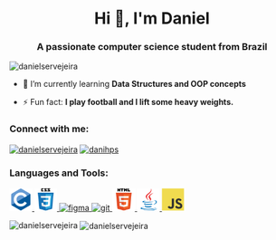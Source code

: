 <h1 align="center">Hi 👋, I'm Daniel</h1>
<h3 align="center">A passionate computer science student from Brazil</h3>

<p align="left"> <img src="https://komarev.com/ghpvc/?username=danielservejeira&label=Profile%20views&color=000000&style=flat" alt="danielservejeira" /> </p>

- 🌱 I’m currently learning **Data Structures and OOP concepts**

- ⚡ Fun fact: **I play football and I lift some heavy weights.**

<h3 align="left">Connect with me:</h3>
<p align="left">
<a href="https://linkedin.com/in/danielservejeira" target="blank"><img align="center" src="https://raw.githubusercontent.com/rahuldkjain/github-profile-readme-generator/master/src/images/icons/Social/linked-in-alt.svg" alt="danielservejeira" height="30" width="40" /></a>
<a href="https://instagram.com/danihps" target="blank"><img align="center" src="https://raw.githubusercontent.com/rahuldkjain/github-profile-readme-generator/master/src/images/icons/Social/instagram.svg" alt="danihps" height="30" width="40" /></a>
</p>

<h3 align="left">Languages and Tools:</h3>
<p align="left"> <a href="https://www.cprogramming.com/" target="_blank" rel="noreferrer"> <img src="https://raw.githubusercontent.com/devicons/devicon/master/icons/c/c-original.svg" alt="c" width="40" height="40"/> </a> <a href="https://www.w3schools.com/css/" target="_blank" rel="noreferrer"> <img src="https://raw.githubusercontent.com/devicons/devicon/master/icons/css3/css3-original-wordmark.svg" alt="css3" width="40" height="40"/> </a> <a href="https://www.figma.com/" target="_blank" rel="noreferrer"> <img src="https://www.vectorlogo.zone/logos/figma/figma-icon.svg" alt="figma" width="40" height="40"/> </a> <a href="https://git-scm.com/" target="_blank" rel="noreferrer"> <img src="https://www.vectorlogo.zone/logos/git-scm/git-scm-icon.svg" alt="git" width="40" height="40"/> </a> <a href="https://www.w3.org/html/" target="_blank" rel="noreferrer"> <img src="https://raw.githubusercontent.com/devicons/devicon/master/icons/html5/html5-original-wordmark.svg" alt="html5" width="40" height="40"/> </a> <a href="https://www.java.com" target="_blank" rel="noreferrer"> <img src="https://raw.githubusercontent.com/devicons/devicon/master/icons/java/java-original.svg" alt="java" width="40" height="40"/> </a> <a href="https://developer.mozilla.org/en-US/docs/Web/JavaScript" target="_blank" rel="noreferrer"> <img src="https://raw.githubusercontent.com/devicons/devicon/master/icons/javascript/javascript-original.svg" alt="javascript" width="40" height="40"/> </a> </p>

<p><img align="left" src="https://github-readme-stats.vercel.app/api/top-langs?username=danielservejeira&show_icons=true&theme=dark&locale=en&layout=compact" alt="danielservejeira" /></p>

<p>&nbsp;<img align="center" src="https://github-readme-stats.vercel.app/api?username=danielservejeira&show_icons=true&theme=dark&locale=en" alt="danielservejeira" /></p>
